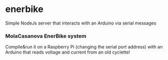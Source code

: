 # enerbike
Simple NodeJs server that interacts with an Arduino via serial messages

### MolaCasanova EnerBike system
Compile&run it on a Raspberry Pi (changing the serial port address) with an Arduino that reads voltage and current from an old cyclette!
